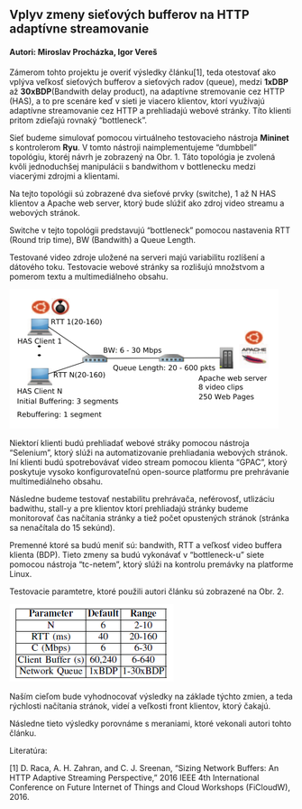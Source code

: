 ## Vplyv zmeny sieťových bufferov na HTTP adaptívne streamovanie

#### Autori: Miroslav Procházka, Igor Vereš

Zámerom tohto projektu je overiť výsledky článku[1], teda otestovať ako vplýva veľkosť sieťových bufferov a sieťových radov (queue), medzi **1xDBP** až **30xBDP**(Bandwith delay product), na adaptívne stremovanie cez HTTP (HAS), a to pre scenáre keď v sieti je viacero klientov, ktorí využívajú adaptívne streamovanie cez HTTP a prehliadajú webové stránky. Títo klienti pritom zdieľajú rovnaký “bottleneck”. 

Sieť budeme simulovať pomocou virtuálneho testovacieho nástroja **Mininet** s kontrolerom **Ryu**. V tomto nástroji naimplementujeme “dumbbell” topológiu, ktoréj návrh je zobrazený na Obr. 1. Táto topológia je zvolená kvôli jednoduchšej manipulácii s bandwithom v bottlenecku medzi viacerými zdrojmi a klientami.

Na tejto topológii sú zobrazené dva sieťové prvky (switche), 1 až N HAS klientov a Apache web server, ktorý bude slúžiť ako zdroj video streamu a webových stránok.

Switche v tejto topológii predstavujú “bottleneck” pomocou nastavenia RTT (Round trip time), BW (Bandwith) a Queue Length.

Testované video zdroje uložené na serveri majú variabilitu rozlíšení a dátového toku. Testovacie webové stránky sa rozlišujú množstvom a pomerom textu a multimediálneho obsahu.


![Obr. 1 - Topológia testovacej siete](img/topology.png?raw=true "Obr. 1 - Topológia testovacej siete")

Niektorí klienti budú prehliadať webové stráky pomocou nástroja “Selenium”, ktorý slúži na automatizovanie prehliadania webových stránok. Iní klienti budú spotrebovávať video stream pomocou klienta “GPAC”, ktorý poskytuje vysoko konfigurovateľnú open-source platformu pre prehrávanie multimediálneho obsahu.

Následne budeme testovať nestabilitu prehrávača, neférovosť, utlizáciu badwithu, stall-y a pre klientov ktorí prehliadajú stránky budeme monitorovať čas načítania stránky a tiež počet opustených stránok (stránka sa nenačítala do 15 sekúnd).

Premenné ktoré sa budú meniť sú: bandwith, RTT a veľkosť video buffera klienta (BDP). Tieto zmeny sa budú vykonávať v “bottleneck-u” siete pomocou nástroja “tc-netem”, ktorý slúži na kontrolu premávky na platforme Linux.

Testovacie paramtetre, ktoré použili autori článku sú zobrazené na Obr. 2.


![Obr. 2 - Parametre pre experiment](img/parameters.png?raw=true "Obr. 2 - Parametre pre experiment")

Naším cieľom bude vyhodnocovať výsledky na základe týchto zmien, a teda rýchlosti načítania stránok, videí a veľkosti front klientov, ktorý čakajú.

Následne tieto výsledky porovnáme s meraniami, ktoré vekonali autori tohto článku.

Literatúra:

[1] 	D. Raca, A. H. Zahran, and C. J. Sreenan, “Sizing Network Buffers: An HTTP Adaptive Streaming Perspective,” 2016 IEEE 4th International Conference on Future Internet of Things and Cloud Workshops (FiCloudW), 2016.

